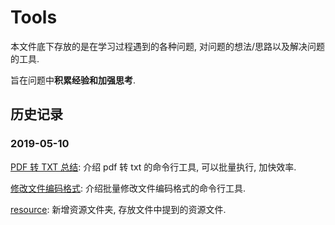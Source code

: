 # Tools
本文件底下存放的是在学习过程遇到的各种问题, 对问题的想法/思路以及解决问题的工具.

旨在问题中**积累经验和加强思考**. 

## 历史记录
### 2019-05-10

[PDF 转 TXT 总结](https://github.com/focusxyhoo/my-notebook/blob/master/Tools/PDF%20%E8%BD%AC%20TXT%20%E6%80%BB%E7%BB%93.md): 介绍 pdf 转 txt 的命令行工具, 可以批量执行, 加快效率.

[修改文件编码格式](https://github.com/focusxyhoo/my-notebook/blob/master/Tools/%E4%BF%AE%E6%94%B9%E6%96%87%E4%BB%B6%E7%BC%96%E7%A0%81%E6%A0%BC%E5%BC%8F.md): 介绍批量修改文件编码格式的命令行工具.

[resource](https://github.com/focusxyhoo/my-notebook/tree/master/Tools/resources): 新增资源文件夹, 存放文件中提到的资源文件.
